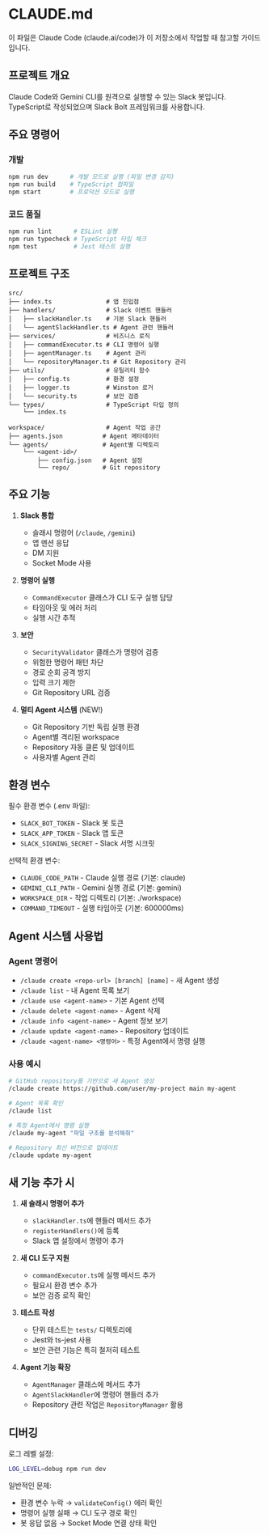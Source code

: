 # CLAUDE.md

이 파일은 Claude Code (claude.ai/code)가 이 저장소에서 작업할 때 참고할 가이드입니다.

## 프로젝트 개요

Claude Code와 Gemini CLI를 원격으로 실행할 수 있는 Slack 봇입니다. TypeScript로 작성되었으며 Slack Bolt 프레임워크를 사용합니다.

## 주요 명령어

### 개발
```bash
npm run dev      # 개발 모드로 실행 (파일 변경 감지)
npm run build    # TypeScript 컴파일
npm start        # 프로덕션 모드로 실행
```

### 코드 품질
```bash
npm run lint      # ESLint 실행
npm run typecheck # TypeScript 타입 체크
npm test          # Jest 테스트 실행
```

## 프로젝트 구조

```
src/
├── index.ts               # 앱 진입점
├── handlers/              # Slack 이벤트 핸들러
│   ├── slackHandler.ts    # 기본 Slack 핸들러
│   └── agentSlackHandler.ts # Agent 관련 핸들러
├── services/              # 비즈니스 로직
│   ├── commandExecutor.ts # CLI 명령어 실행
│   ├── agentManager.ts    # Agent 관리
│   └── repositoryManager.ts # Git Repository 관리
├── utils/                 # 유틸리티 함수
│   ├── config.ts          # 환경 설정
│   ├── logger.ts          # Winston 로거
│   └── security.ts        # 보안 검증
└── types/                 # TypeScript 타입 정의
    └── index.ts

workspace/                 # Agent 작업 공간
├── agents.json           # Agent 메타데이터
└── agents/               # Agent별 디렉토리
    └── <agent-id>/
        ├── config.json   # Agent 설정
        └── repo/         # Git repository
```

## 주요 기능

1. **Slack 통합**
   - 슬래시 명령어 (`/claude`, `/gemini`)
   - 앱 멘션 응답
   - DM 지원
   - Socket Mode 사용

2. **명령어 실행**
   - `CommandExecutor` 클래스가 CLI 도구 실행 담당
   - 타임아웃 및 에러 처리
   - 실행 시간 추적

3. **보안**
   - `SecurityValidator` 클래스가 명령어 검증
   - 위험한 명령어 패턴 차단
   - 경로 순회 공격 방지
   - 입력 크기 제한
   - Git Repository URL 검증

4. **멀티 Agent 시스템** (NEW!)
   - Git Repository 기반 독립 실행 환경
   - Agent별 격리된 workspace
   - Repository 자동 클론 및 업데이트
   - 사용자별 Agent 관리

## 환경 변수

필수 환경 변수 (.env 파일):
- `SLACK_BOT_TOKEN` - Slack 봇 토큰
- `SLACK_APP_TOKEN` - Slack 앱 토큰
- `SLACK_SIGNING_SECRET` - Slack 서명 시크릿

선택적 환경 변수:
- `CLAUDE_CODE_PATH` - Claude 실행 경로 (기본: claude)
- `GEMINI_CLI_PATH` - Gemini 실행 경로 (기본: gemini)
- `WORKSPACE_DIR` - 작업 디렉토리 (기본: ./workspace)
- `COMMAND_TIMEOUT` - 실행 타임아웃 (기본: 600000ms)

## Agent 시스템 사용법

### Agent 명령어
- `/claude create <repo-url> [branch] [name]` - 새 Agent 생성
- `/claude list` - 내 Agent 목록 보기
- `/claude use <agent-name>` - 기본 Agent 선택
- `/claude delete <agent-name>` - Agent 삭제
- `/claude info <agent-name>` - Agent 정보 보기
- `/claude update <agent-name>` - Repository 업데이트
- `/claude <agent-name> <명령어>` - 특정 Agent에서 명령 실행

### 사용 예시
```bash
# GitHub repository를 기반으로 새 Agent 생성
/claude create https://github.com/user/my-project main my-agent

# Agent 목록 확인
/claude list

# 특정 Agent에서 명령 실행
/claude my-agent "파일 구조를 분석해줘"

# Repository 최신 버전으로 업데이트
/claude update my-agent
```

## 새 기능 추가 시

1. **새 슬래시 명령어 추가**
   - `slackHandler.ts`에 핸들러 메서드 추가
   - `registerHandlers()`에 등록
   - Slack 앱 설정에서 명령어 추가

2. **새 CLI 도구 지원**
   - `commandExecutor.ts`에 실행 메서드 추가
   - 필요시 환경 변수 추가
   - 보안 검증 로직 확인

3. **테스트 작성**
   - 단위 테스트는 `tests/` 디렉토리에
   - Jest와 ts-jest 사용
   - 보안 관련 기능은 특히 철저히 테스트

4. **Agent 기능 확장**
   - `AgentManager` 클래스에 메서드 추가
   - `AgentSlackHandler`에 명령어 핸들러 추가
   - Repository 관련 작업은 `RepositoryManager` 활용

## 디버깅

로그 레벨 설정:
```bash
LOG_LEVEL=debug npm run dev
```

일반적인 문제:
- 환경 변수 누락 → `validateConfig()` 에러 확인
- 명령어 실행 실패 → CLI 도구 경로 확인
- 봇 응답 없음 → Socket Mode 연결 상태 확인